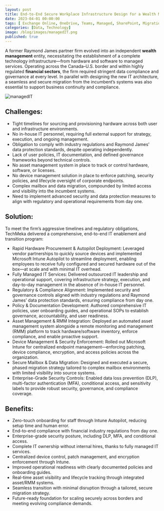 ```yaml
---
layout: post
title: End-to-End Secure Workplace Infrastructure Design for a Wealth Management Firm
date: 2023-04-01 00:00:00
tags: [ Exchange Online, OneDrive, Teams, Managed, SharePoint, Migration, Governance, Secured Workplace, Device Management ]
categories: [Data, Technology]
image: /blog/images/managedIT.png
published: true
---
```


A former Raymond James partner firm evolved into an independent **wealth management** entity, necessitating the establishment of a complete technology infrastructure—from hardware and software to managed services. <!--more--> Operating across the Canada–U.S. border and within highly regulated **financial sectors**, the firm required stringent data compliance and governance at every level. In parallel with designing the new IT architecture, a seamless and secure migration from the incumbent’s systems was also essential to support business continuity and compliance.


![managedIT][1]
## Challenges:
- Tight timelines for sourcing and provisioning hardware across both user and infrastructure environments.
- No in-house IT personnel, requiring full external support for strategy, execution, and ongoing management.
- Obligation to comply with industry regulations and Raymond James’ data protection standards, despite operating independently.
- Lack of user policies, IT documentation, and defined governance frameworks beyond technical controls.
- No asset management system in place to track or control hardware, software, or licenses.
- No device management solution in place to enforce patching, security policies, and lifecycle oversight of corporate endpoints.
- Complex mailbox and data migration, compounded by limited access and visibility into the incumbent systems.
- Need to implement advanced security and data protection measures to align with regulatory and operational requirements from day one.

## Solution:
To meet the firm’s aggressive timelines and regulatory obligations, TechMeka delivered a comprehensive, end-to-end IT enablement and transition program:
- Rapid Hardware Procurement & Autopilot Deployment: Leveraged vendor partnerships to quickly source devices and implemented Microsoft Intune Autopilot to streamline deployment, enabling employees to receive fully configured and secured hardware out of the box—at scale and with minimal IT overhead.
- Fully Managed IT Services: Delivered outsourced IT leadership and operational support, covering infrastructure strategy, execution, and day-to-day management in the absence of in-house IT personnel.
- Regulatory & Compliance Alignment: Implemented security and governance controls aligned with industry regulations and Raymond James’ data protection standards, ensuring compliance from day one.
- Policy & Documentation Development: Authored comprehensive IT policies, user onboarding guides, and operational SOPs to establish governance, accountability, and user readiness.
- Asset Management & RMM Integration: Deployed an automated asset management system alongside a remote monitoring and management (RMM) platform to track hardware/software inventory, enforce compliance, and enable proactive support.
- Device Management & Security Enforcement: Rolled out Microsoft Intune for centralized endpoint management—enforcing patching, device compliance, encryption, and access policies across the organization.
- Secure Mailbox & Data Migration: Designed and executed a secure, phased migration strategy tailored to complex mailbox environments with limited visibility into source systems.
- Enterprise-Grade Security Controls: Enabled data loss prevention (DLP), multi-factor authentication (MFA), conditional access, and sensitivity labels to provide robust security, governance, and compliance coverage.


## Benefits:
- Zero-touch onboarding for staff through Intune Autopilot, reducing setup time and human error.
- End-to-end compliance with financial industry regulations from day one.
- Enterprise-grade security posture, including DLP, MFA, and conditional access.
- Complete IT ownership without internal hires, thanks to fully managed IT services.
- Centralized device control, patch management, and encryption enforcement through Intune.
- Improved operational readiness with clearly documented policies and onboarding guides.
- Real-time asset visibility and lifecycle tracking through integrated asset/RMM systems.
- Seamless transition with minimal disruption through a tailored, secure migration strategy.
- Future-ready foundation for scaling securely across borders and meeting evolving compliance demands.


 [1]: /blog/images/managedIT.png